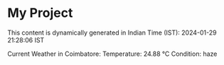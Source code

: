 # My Project

This content is dynamically generated in Indian Time (IST): 2024-01-29 21:28:06 IST


Current Weather in Coimbatore:
Temperature: 24.88 °C
Condition: haze
